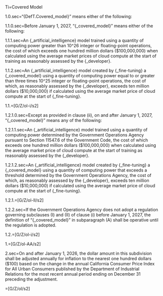Ti=Covered Model

1.0.sec=“{DefT.Covered_model}” means either of the following:

1.1.0.sec=Before January 1, 2027, “{_covered_model}” means either of the following:

1.1.1.sec=An {_artificial_intelligence} model trained using a quantity of computing power greater than 10^26 integer or floating-point operations, the cost of which exceeds one hundred million dollars ($100,000,000) when calculated using the average market prices of cloud compute at the start of training as reasonably assessed by the {_developer}.

1.1.2.sec=An {_artificial_intelligence} model created by {_fine-tuning} a {_covered_model} using a quantity of computing power equal to or greater than three times 10^25 integer or floating-point operations, the cost of which, as reasonably assessed by the {_developer}, exceeds ten million dollars ($10,000,000) if calculated using the average market price of cloud compute at the start of {_fine-tuning}.

1.1.=[G/Z/ol-i/s2]

1.2.1.0.sec=Except as provided in clause (ii), on and after January 1, 2027, “{_covered_model}” means any of the following:

1.2.1.1.sec=An {_artificial_intelligence} model trained using a quantity of computing power determined by the Government Operations Agency pursuant to Section 11547.6 of the Government Code, the cost of which exceeds one hundred million dollars ($100,000,000) when calculated using the average market price of cloud compute at the start of training as reasonably assessed by the {_developer}.

1.2.1.2.sec=An {_artificial_intelligence} model created by {_fine-tuning} a {_covered_model} using a quantity of computing power that exceeds a threshold determined by the Government Operations Agency, the cost of which, as reasonably assessed by the {_developer}, exceeds ten million dollars ($10,000,000) if calculated using the average market price of cloud compute at the start of {_fine-tuning}.

1.2.1.=[G/Z/ol-II/s2]

1.2.2.sec=If the Government Operations Agency does not adopt a regulation governing subclauses (I) and (II) of clause (i) before January 1, 2027, the definition of “{_covered_model}” in subparagraph (A) shall be operative until the regulation is adopted.

1.2.=[G/Z/ol-i/s2]

1.=[G/Z/ol-AA/s2]

2.sec=On and after January 1, 2026, the dollar amount in this subdivision shall be adjusted annually for inflation to the nearest one hundred dollars ($100) based on the change in the annual California Consumer Price Index for All Urban Consumers published by the Department of Industrial Relations for the most recent annual period ending on December 31 preceding the adjustment.

=[G/Z/ol/s2]
